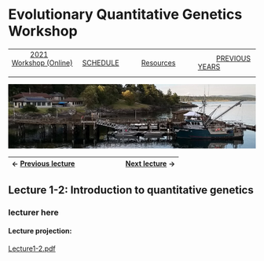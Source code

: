 
# Evolutionary Quantitative Genetics Workshop #

|        |        |        |    |
|--------|---------------------------------------------|--------------------|------------------------------------------|
| &nbsp;&nbsp;&nbsp;&nbsp;&nbsp;&nbsp;&nbsp;&nbsp;&nbsp; [2021 Workshop (Online)](/index.html) &nbsp;&nbsp;&nbsp;&nbsp;&nbsp;&nbsp;&nbsp;&nbsp;&nbsp; | &nbsp;&nbsp;&nbsp;&nbsp;&nbsp;&nbsp;&nbsp;&nbsp;&nbsp;&nbsp;&nbsp;&nbsp; [SCHEDULE](/2021/schedule.html) &nbsp;&nbsp;&nbsp;&nbsp;&nbsp;&nbsp;&nbsp;&nbsp;&nbsp; | &nbsp;&nbsp;&nbsp;&nbsp;&nbsp;&nbsp;&nbsp;&nbsp;&nbsp;&nbsp;&nbsp;&nbsp; [Resources](/2021/resources.html) &nbsp;&nbsp;&nbsp;&nbsp;&nbsp;&nbsp;&nbsp;&nbsp;&nbsp; | &nbsp;&nbsp;&nbsp;&nbsp;&nbsp;&nbsp;&nbsp;&nbsp;&nbsp; [PREVIOUS YEARS](https://blogs.uw.edu/fhleqg/previous-years) &nbsp;&nbsp;&nbsp;&nbsp;&nbsp;&nbsp; |


<div align="left">
<img src="/media/FHLimage2018b.jpg" alt="FHL waterfront in 2018">
</div>

\<- [Previous lecture](lecture1-1.html)      | &nbsp;&nbsp;&nbsp;&nbsp;&nbsp;&nbsp;&nbsp;&nbsp;&nbsp;&nbsp;&nbsp;&nbsp;&nbsp;&nbsp;&nbsp;&nbsp;&nbsp;&nbsp;&nbsp;&nbsp; | [Next lecture](lecture1-3.html) -\>
---|-----------------------------------------|-------   
  

## Lecture 1-2: Introduction to quantitative genetics ##

### lecturer here ###
  
#### Lecture projection: ####
  
[Lecture1-2.pdf](lecture1-2.pdf)

  
